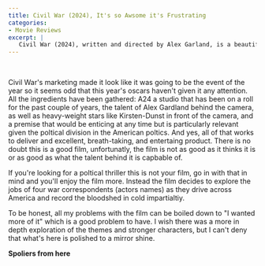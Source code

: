 ```yaml
---
title: Civil War (2024), It's so Awsome it's Frustrating
categories:
- Movie Reviews
excerpt: |
   Civil War (2024), written and directed by Alex Garland, is a beautifully shot and engaging film that unfortunately doesn't go as deep as it could have.
---
```


<br>

Civil War's marketing made it look like it was going to be the event of the year so it seems odd that this year's oscars haven't given it any attention. All the ingredients have been gathered: A24 a studio that has been on a roll for the past couple of years, the talent of Alex Gardland behind the camera, as well as heavy-weight stars like Kirsten-Dunst in front of the camera, and a premise that would be enticing at any time but is particularly relevant given the poltical division in the American poltics. And yes, all of that works to deliver and excellent, breath-taking, and entertaing product. There is no doubt this is a good film, unfortunatly, the film is not as good as it thinks it is or as good as what the talent behind it is capbable of.

If you're looking for a poltical thriller this is not your film, go in with that in mind and you'll enjoy the film more. Instead the film decides to explore the jobs of four war correspondents (actors names) as they drive across America and record the bloodshed in cold impartialtiy. 





To be honest, all my problems with the film can be boiled down to "I wanted more of it" which is a good problem to have. I wish there was a more in depth exploration of the themes and stronger characters, but I can't deny that what's here is polished to a mirror shine.


**Spoliers from here**

